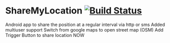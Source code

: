 ShareMyLocation  [![Build Status](https://travis-ci.org/december-soul/ShareMyLocation.svg?branch=master)](https://travis-ci.org/december-soul/ShareMyLocation)
===============

Android app to share the position at a regular interval via http or sms
Added multiuser support
Switch from google maps to open street map (OSM)
Add Trigger Button to share location NOW
